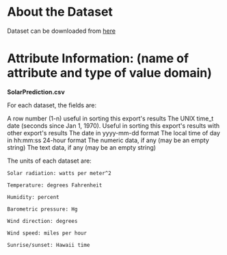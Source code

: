 # About the Dataset
Dataset can be downloaded from [here](https://www.kaggle.com/dronio/SolarEnergy?select=SolarPrediction.csv)

# Attribute Information: (name of attribute and type of value domain)

**SolarPrediction.csv**

For each dataset, the fields are:

A row number (1-n) useful in sorting this export's results
The UNIX time_t date (seconds since Jan 1, 1970). Useful in sorting this export's results with other export's results
The date in yyyy-mm-dd format
The local time of day in hh:mm:ss 24-hour format
The numeric data, if any (may be an empty string)
The text data, if any (may be an empty string)

The units of each dataset are:

    Solar radiation: watts per meter^2

    Temperature: degrees Fahrenheit

    Humidity: percent

    Barometric pressure: Hg

    Wind direction: degrees

    Wind speed: miles per hour

    Sunrise/sunset: Hawaii time
